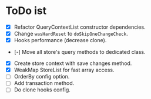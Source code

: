 # ToDo ist

- [x] Refactor QueryContextList constructor dependencies.
- [x] Change `wasHardReset` to `doSkipOneChangeCheck`.
- [x] Hooks performance (decrease clone).
- [-] Move all store's query methods to dedicated class.
- [x] Create store context with save changes method.
- [x] WeakMap StoreList for fast array access.
- [ ] OrderBy config option.
- [ ] Add transaction method.
- [ ] Do clone hooks config.

